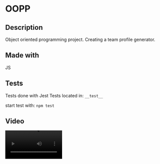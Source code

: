 # OOPP

## Description
Object oriented programming project. Creating a team profile generator.


## Made with 
JS



## Tests

Tests done with Jest
Tests located in: `__test__`

start test with: `npm test`

## Video 

<video src="./video/demo.mov" width=180/>

